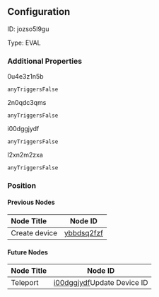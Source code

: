 # <nil>
## Configuration
ID:  jozso5l9gu

Type: EVAL 







### Additional Properties
0u4e3z1n5b
```string 
anyTriggersFalse
```


2n0qdc3qms
```string 
anyTriggersFalse
```


i00dggjydf
```string 
anyTriggersFalse
```


l2xn2m2zxa
```string 
anyTriggersFalse
```





### Position

#### Previous Nodes
| Node Title | Node ID |
| :------------- | ------------ |
| Create device | [ybbdsq2fzf](./ybbdsq2fzf.md) | 
 
 #### Future Nodes
| Node Title | Node ID |
| :------------- | ------------ |
| Teleport |[i00dggjydf](./i00dggjydf.md)Update Device ID |[wurft65sg6](./wurft65sg6.md) | 